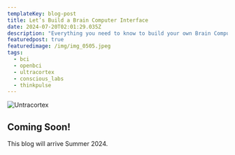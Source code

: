 ```yaml
---
templateKey: blog-post
title: Let’s Build a Brain Computer Interface
date: 2024-07-20T02:01:29.035Z
description: "Everything you need to know to build your own Brain Computer Interface! "
featuredpost: true
featuredimage: /img/img_0505.jpeg
tags:
  - bci
  - openbci
  - ultracortex
  - conscious_labs
  - thinkpulse
---
```

![Untracortex](/img/img_0505.jpeg)

## Coming Soon!

This blog will arrive Summer 2024.